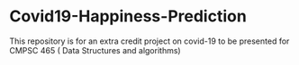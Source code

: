 # Covid19-Happiness-Prediction
This repository is for an extra credit project on covid-19 to be presented for CMPSC 465 ( Data Structures and algorithms) 
